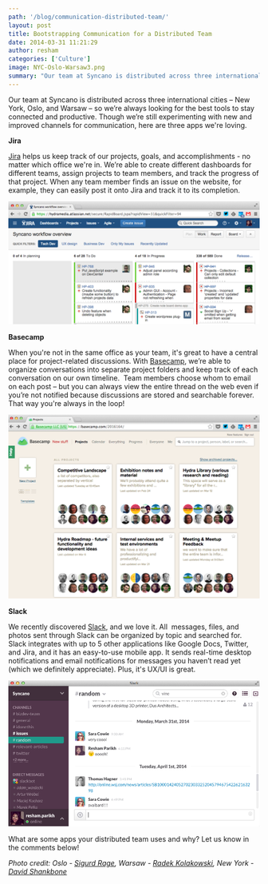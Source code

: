 ```yaml
---
path: '/blog/communication-distributed-team/'
layout: post
title: Bootstrapping Communication for a Distributed Team
date: 2014-03-31 11:21:29
author: resham
categories: ['Culture']
image: NYC-Oslo-Warsaw3.png
summary: "Our team at Syncano is distributed across three international cities – New York, Oslo, and Warsaw – so we’re always looking for the best tools to stay connected and productive. Though we’re still experimenting with new and improved channels for communication, here are three apps we’re loving."
---
```

Our team at Syncano is distributed across three international cities – New York, Oslo, and Warsaw – so we’re always looking for the best tools to stay connected and productive. Though we’re still experimenting with new and improved channels for communication, here are three apps we're loving.<!--more-->

<b>Jira</b>

<a title="Jira" href="https://www.atlassian.com/software/jira" target="_blank">Jira</a> helps us keep track of our projects, goals, and accomplishments - no matter which office we're in. We’re able to create different dashboards for different teams, assign projects to team members, and track the progress of that project. When any team member finds an issue on the website, for example, they can easily post it onto Jira and track it to its completion.

<img class="size-large wp-image-2211 aligncenter" src="Screen-Shot-2014-04-05-at-8.55.51-PM.png" alt="Syncano on Jira" width="800" />

<b>Basecamp</b>

When you're not in the same office as your team, it's great to have a central place for project-related discussions. With <a title="Basecamp" href="http://www.basecamp.com" target="_blank">Basecamp</a>, we’re able to organize conversations into separate project folders and keep track of each conversation on our own timeline.  Team members choose whom to email on each post – but you can always view the entire thread on the web even if you’re not notified because discussions are stored and searchable forever. That way you're always in the loop!

<img class="alignnone size-large wp-image-2210" src="Screen-Shot-2014-04-05-at-8.53.05-PM.png" alt="Syncano on Basecamp" width="800" />

<b>Slack</b>

We recently discovered <a title="Slack" href="http://www.slack.com" target="_blank">Slack</a>, and we love it. All  messages, files, and photos sent through Slack can be organized by topic and searched for. Slack integrates with up to 5 other applications like Google Docs, Twitter, and Jira, and it has an easy-to-use mobile app. It sends real-time desktop notifications and email notifications for messages you haven’t read yet (which we definitely appreciate). Plus, it's UX/UI is great.

<img class="size-full wp-image-2209 aligncenter" src="Screen-Shot-2014-04-05-at-8.48.46-PM.png" alt="Syncano on Slack" width="800" />

What are some apps your distributed team uses and why? Let us know in the comments below!

<em>Photo credit: Oslo - <a href="https://www.flickr.com/photos/sigurdr" target="_blank">Sigurd Rage</a>, Warsaw - <a href="https://www.flickr.com/photos/radekkolakowski/" target="_blank">Radek Kolakowski</a>, New York -<a href="https://www.flickr.com/photos/shankbone/" target="_blank"> David Shankbone</a>
</em>